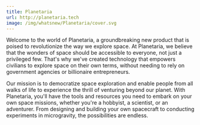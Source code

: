 ```yaml
---
title: Planetaria
url: http://planetaria.tech
image: /img/whatsnew/Planetaria/cover.svg
---
```


Welcome to the world of Planetaria, a groundbreaking new product that is poised to revolutionize the way we explore space. 
At Planetaria, we believe that the wonders of space should be accessible to everyone, not just a privileged few. 
That's why we've created technology that empowers civilians to explore space on their own terms, without needing to rely 
on government agencies or billionaire entrepreneurs.

Our mission is to democratize space exploration and enable people from all walks of life to experience the thrill of 
venturing beyond our planet. With Planetaria, you'll have the tools and resources you need to embark on your own space missions, 
whether you're a hobbyist, a scientist, or an adventurer. From designing and building your own spacecraft to conducting experiments 
in microgravity, the possibilities are endless.